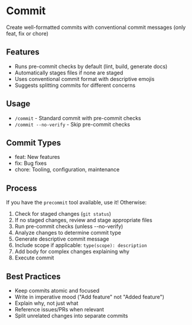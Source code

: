 # Commit

Create well-formatted commits with conventional commit messages (only feat, fix or chore)

## Features

- Runs pre-commit checks by default (lint, build, generate docs)
- Automatically stages files if none are staged
- Uses conventional commit format with descriptive emojis
- Suggests splitting commits for different concerns

## Usage

- `/commit` - Standard commit with pre-commit checks
- `/commit --no-verify` - Skip pre-commit checks

## Commit Types

- feat: New features
- fix: Bug fixes
- chore: Tooling, configuration, maintenance

## Process

If you have the `precommit` tool available, use it! Otherwise:

1. Check for staged changes (`git status`)
2. If no staged changes, review and stage appropriate files
3. Run pre-commit checks (unless --no-verify)
4. Analyze changes to determine commit type
5. Generate descriptive commit message
6. Include scope if applicable: `type(scope): description`
7. Add body for complex changes explaining why
8. Execute commit

## Best Practices

- Keep commits atomic and focused
- Write in imperative mood ("Add feature" not "Added feature")
- Explain why, not just what
- Reference issues/PRs when relevant
- Split unrelated changes into separate commits
